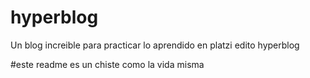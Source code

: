 # hyperblog
Un blog increible para practicar lo aprendido en platzi
edito hyperblog

#este readme es un chiste como la vida misma